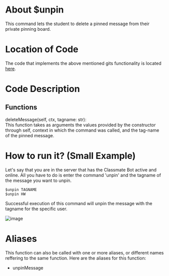 # About $unpin
This command lets the student to delete a pinned message from their private pinning board.

# Location of Code
The code that implements the above mentioned gits functionality is located [here](https://github.com/SE21-Team2/ClassMateBot/blob/main/cogs/pinning.py).

# Code Description
## Functions
deleteMessage(self, ctx, tagname: str): <br>
This function takes as arguments the values provided by the constructor through self, context in which the command was called, and the tag-name of the pinned message.

# How to run it? (Small Example)
Let's say that you are in the server that has the Classmate Bot active and online. All you have to do is 
enter the command 'unpin' and the tagname of the message you want to unpin.
```
$unpin TAGNAME 
$unpin HW 
```
Successful execution of this command will unpin the message with the tagname for the specific user.

![image](https://user-images.githubusercontent.com/32313919/140254980-48641eed-7cd0-4eba-8481-3b8537679823.png)

# Aliases

This function can also be called with one or more aliases, or different names reffering to the same function. Here are the aliases for this function:

 - unpinMessage
